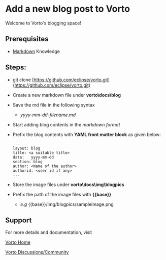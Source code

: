 Add a new blog post to Vorto
==================================

Welcome to Vorto's blogging space!

Prerequisites
-------------

 - [Markdown] Knowledge 

 
Steps:
------
  * git clone [https://github.com/eclipse/vorto.git](https://github.com/eclipse/vorto.git)
  * Create a new markdown file under **vorto\docs\blog**
  * Save the md file in the following syntax
	  * _yyyy-mm-dd-filename.md_
  * Start adding blog contents in the _markdown format_
  * Prefix the blog contents with **YAML front matter block** as given below:
  
  		---
		layout: blog
		title: <a suitable title>
		date:   yyyy-mm-dd
		section: blog
		author: <Name of the author>
		authorid: <user id if any>
		---
  * Store the image files under **vorto\docs\img\blogpics**
  * Prefix the path of the image files with **{{base}}**
	 - _e.g_  {{base}}/img/blogpics/sampleimage.png


Support
-------
For more details and documentation, 
visit 

[Vorto Home](http://www.eclipse.org/vorto)

[Vorto Discussions/Community](http://www.eclipse.org/vorto/community.html) 


[Markdown]:  https://guides.github.com/features/mastering-markdown/
